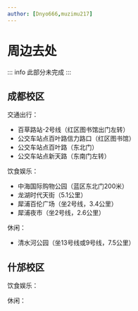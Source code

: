 ```yaml
---
author: [Dnyo666,muzimu217]
---
```


# 周边去处

::: info 此部分未完成
:::

## 成都校区

交通出行：
- 百草路站-2号线（红区图书馆出门左转）
- 公交车站点百叶路信力路口（红区图书馆）
- 公交车站点百叶路（东北门）
- 公交车站点新天路（东南门左转）

饮食娱乐：

- 中海国际购物公园（蓝区东北门200米）
- 龙湖时代天街（5.1公里）
- 犀浦百伦广场（坐2号线，3.4公里）
- 犀浦夜市（坐2号线，2.6公里）

休闲：

- 清水河公园（坐13号线或9号线，7.5公里）

## 什邡校区

饮食娱乐：



休闲：


